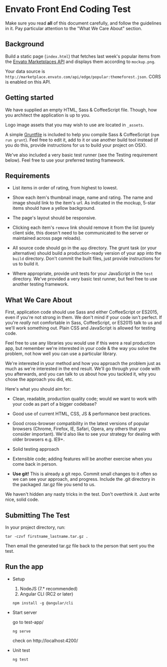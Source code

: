 # Envato Front End Coding Test

Make sure you read **all** of this document carefully, and follow the guidelines in it. Pay particular attention to the "What We Care About" section.

## Background

Build a static page (`index.html`) that fetches last week's popular items from the [Envato Marketplaces API](http://marketplace.envato.com/api/documentation) and displays them according to `mockup.png`.

Your data source is `http://marketplace.envato.com/api/edge/popular:themeforest.json`. CORS is enabled on this API.

## Getting started

We have supplied an empty HTML, Sass & CoffeeScript file. Though, how you architect the application is up to you.

Logo image assets that you may wish to use are located in `_assets`.

A simple [Gruntfile](http://gruntjs.com/getting-started) is included to help you compile Sass & CoffeeScript (`npm run grunt`). Feel free to edit it, add to it or use another build tool instead (if you do this, provide instructions for us to build your project on OSX).

We've also included a very basic test runner (see the Testing requirement below). Feel free to use your preferred testing framework.

## Requirements

- List items in order of rating, from highest to lowest.

- Show each item's thumbnail image, name and rating. The name and image should link to the item's url. As indicated in the mockup, 5-star items should have a yellow background.

- The page's layout should be responsive.

- Clicking each item's `remove` link should remove it from the list (purely client side, this doesn't need to be communicated to the server or maintained across page reloads).

- All source code should go in the `app` directory. The grunt task (or your alternative) should build a production-ready version of your app into the `build` directory. Don't commit the built files, just provide instructions for us to build it.

- Where appropriate, provide unit tests for your JavaScript in the `test` directory. We've provided a very basic test runner, but feel free to use another testing framework.

## What We Care About

First, application code should use Sass and either CoffeeScript or ES2015, even if you're not strong in them. We don't mind if your code isn't perfect. If you're *really* not comfortable in Sass, CoffeeScript, or ES2015 talk to us and we'll work something out. Plain CSS and JavaScript is allowed for testing code.

Feel free to use any libraries you would use if this were a real production app, but remember we're interested in your code & the way you solve the problem, not how well you can use a particular library.

We're interested in your method and how you approach the problem just as much as we're interested in the end result. We'll go through your code with you afterwards, and you can talk to us about how you tackled it, why you chose the approach you did, etc.

Here's what you should aim for:

- Clean, readable, production quality code; would we want to work with your code as part of a bigger codebase?

- Good use of current HTML, CSS, JS & performance best practices.

- Good cross-browser compatibility in the latest versions of popular browsers (Chrome, Firefox, IE, Safari, Opera, any others that you consider important). We'd also like to see your strategy for dealing with older browsers e.g. IE9+.

- Solid testing approach

- Extensible code; adding features will be another exercise when you come back in person.

- **Use git!** This is already a git repo. Commit small changes to it often so we can see your approach, and progress. Include the .git directory in the packaged .tar.gz file you send to us.

We haven't hidden any nasty tricks in the test. Don't overthink it. Just write nice, solid code.

## Submitting The Test

In your project directory, run:

```
tar -czvf firstname_lastname.tar.gz .
```

Then email the generated tar.gz file back to the person that sent you the test.


## Run the app

- Setup
  1. NodeJS (7.* recommended)
  2. Angular CLI (RC2 or later)
  ```
  npm install -g @angular/cli
  ```
- Start server

  go to test-app/
  ```
  ng serve
  ```
  check on http://localhost:4200/

- Unit test

  ```
  ng test
  ```
